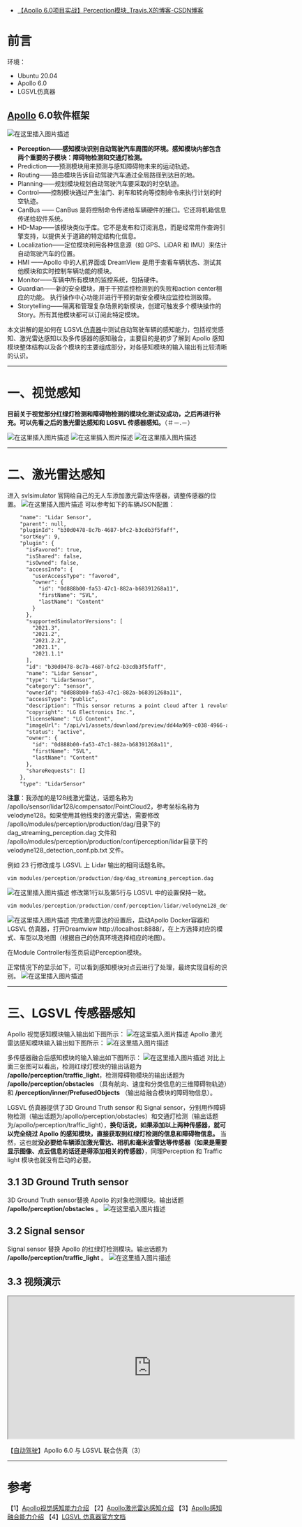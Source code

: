 - [【Apollo 6.0项目实战】Perception模块_Travis.X的博客-CSDN博客](https://blog.csdn.net/Travis_X/article/details/121518854)

# 前言

环境：

- Ubuntu 20.04
- Apollo 6.0
- LGSVL仿真器

## [Apollo](https://so.csdn.net/so/search?q=Apollo&spm=1001.2101.3001.7020) 6.0软件框架

![在这里插入图片描述](https://img-blog.csdnimg.cn/66d527b5163d444abd699023053db962.png?x-oss-process=image/watermark,type_ZHJvaWRzYW5zZmFsbGJhY2s,shadow_50,text_Q1NETiBAVHJhdmlzLlg=,size_20,color_FFFFFF,t_70,g_se,x_16)

- **Perception——感知模块识别自动驾驶汽车周围的环境。感知模块内部包含两个重要的子模块：障碍物检测和交通灯检测。**
- Prediction——预测模块用来预测与感知障碍物未来的运动轨迹。
- Routing——路由模块告诉自动驾驶汽车通过全局路径到达目的地。
- Planning——规划模块规划自动驾驶汽车要采取的时空轨迹。
- Control——控制模块通过产生油门、刹车和转向等控制命令来执行计划的时空轨迹。
- CanBus —— CanBus 是将控制命令传递给车辆硬件的接口。它还将机箱信息传递给软件系统。
- HD-Map——该模块类似于库。它不是发布和订阅消息，而是经常用作查询引擎支持，以提供关于道路的特定结构化信息。
- Localization——定位模块利用各种信息源（如 GPS、LiDAR 和 IMU）来估计自动驾驶汽车的位置。
- HMI ——Apollo 中的人机界面或 DreamView 是用于查看车辆状态、测试其他模块和实时控制车辆功能的模块。
- Monitor——车辆中所有模块的监控系统，包括硬件。
- Guardian——新的安全模块，用于干预监控检测到的失败和action center相应的功能。 执行操作中心功能并进行干预的新安全模块应监控检测故障。
- Storytelling——隔离和管理复杂场景的新模块，创建可触发多个模块操作的Story。所有其他模块都可以订阅此特定模块。

本文讲解的是如何在 LGSVL[仿真器](https://so.csdn.net/so/search?q=仿真器&spm=1001.2101.3001.7020)中测试自动驾驶车辆的感知能力，包括视觉感知、激光雷达感知以及多传感器的感知融合，主要目的是初步了解到 Apollo 感知模块整体结构以及各个模块的主要组成部分，对各感知模块的输入输出有比较清晰的认识。

------

# 一、视觉感知

**目前关于视觉部分红绿灯检测和障碍物检测的模块化测试没成功，之后再进行补充。可以先看之后的激光雷达感知和 LGSVL 传感器感知。**（＃－.－）

![在这里插入图片描述](https://img-blog.csdnimg.cn/071dbcfb927d4133ae981ad2268ad511.png?x-oss-process=image/watermark,type_ZHJvaWRzYW5zZmFsbGJhY2s,shadow_50,text_Q1NETiBAVHJhdmlzLlg=,size_20,color_FFFFFF,t_70,g_se,x_16#pic_center)
![在这里插入图片描述](https://img-blog.csdnimg.cn/f25b8706231e4cb885bb3058f5c45acc.png?x-oss-process=image/watermark,type_ZHJvaWRzYW5zZmFsbGJhY2s,shadow_50,text_Q1NETiBAVHJhdmlzLlg=,size_20,color_FFFFFF,t_70,g_se,x_16#pic_center)
![在这里插入图片描述](https://img-blog.csdnimg.cn/f2f1fc8f448d4f1f955f03f37d306d00.png?x-oss-process=image/watermark,type_ZHJvaWRzYW5zZmFsbGJhY2s,shadow_50,text_Q1NETiBAVHJhdmlzLlg=,size_20,color_FFFFFF,t_70,g_se,x_16#pic_center)

------

# 二、激光雷达感知

进入 svlsimulator 官网给自己的无人车添加激光雷达传感器，调整传感器的位置。
![在这里插入图片描述](https://img-blog.csdnimg.cn/78f14aa8ddcc46f1bb36ad226d206ba6.png?x-oss-process=image/watermark,type_ZHJvaWRzYW5zZmFsbGJhY2s,shadow_50,text_Q1NETiBAVHJhdmlzLlg=,size_20,color_FFFFFF,t_70,g_se,x_16#pic_center)
可以参考如下的车辆JSON配置：

```xml
    "name": "Lidar Sensor",
    "parent": null,
    "pluginId": "b30d0478-8c7b-4687-bfc2-b3cdb3f5faff",
    "sortKey": 9,
    "plugin": {
      "isFavored": true,
      "isShared": false,
      "isOwned": false,
      "accessInfo": {
        "userAccessType": "favored",
        "owner": {
          "id": "0d888b00-fa53-47c1-882a-b68391268a11",
          "firstName": "SVL",
          "lastName": "Content"
        }
      },
      "supportedSimulatorVersions": [
        "2021.3",
        "2021.2",
        "2021.2.2",
        "2021.1",
        "2021.1.1"
      ],
      "id": "b30d0478-8c7b-4687-bfc2-b3cdb3f5faff",
      "name": "Lidar Sensor",
      "type": "LidarSensor",
      "category": "sensor",
      "ownerId": "0d888b00-fa53-47c1-882a-b68391268a11",
      "accessType": "public",
      "description": "This sensor returns a point cloud after 1 revolution.\nSee https://www.svlsimulator.com/docs/simulation-content/sensors-list/#lidar for more details.",
      "copyright": "LG Electronics Inc.",
      "licenseName": "LG Content",
      "imageUrl": "/api/v1/assets/download/preview/dd44a969-c038-4966-a39f-a445ab3b6c00",
      "status": "active",
      "owner": {
        "id": "0d888b00-fa53-47c1-882a-b68391268a11",
        "firstName": "SVL",
        "lastName": "Content"
      },
      "shareRequests": []
    },
    "type": "LidarSensor"
```

**注意**：我添加的是128线激光雷达，话题名称为 /apollo/sensor/lidar128/compensator/PointCloud2，参考坐标名称为 velodyne128。如果使用其他线束的激光雷达，需要修改 /apollo/modules/perception/production/dag/目录下的dag_streaming_perception.dag 文件和 /apollo/modules/perception/production/conf/perception/lidar目录下的velodyne128_detection_conf.pb.txt 文件。

例如 23 行修改成与 LGSVL 上 Lidar 输出的相同话题名称。

```cpp
vim modules/perception/production/dag/dag_streaming_perception.dag 
```

![在这里插入图片描述](https://img-blog.csdnimg.cn/f7a532777a2146ca98f0637869587207.png?x-oss-process=image/watermark,type_ZHJvaWRzYW5zZmFsbGJhY2s,shadow_50,text_Q1NETiBAVHJhdmlzLlg=,size_20,color_FFFFFF,t_70,g_se,x_16#pic_center)
修改第1行以及第5行与 LGSVL 中的设置保持一致。

```cpp
vim modules/perception/production/conf/perception/lidar/velodyne128_detection_conf.pb.txt 
```

![在这里插入图片描述](https://img-blog.csdnimg.cn/80a007a587a34fca82d0fb05694b10fd.png#pic_center)
完成激光雷达的设置后，启动Apollo Docker容器和 LGSVL 仿真器，打开Dreamview http://localhost:8888/，在上方选择对应的模式、车型以及地图（根据自己的仿真环境选择相应的地图）。

在Module Controller标签页启动Perception模块。

正常情况下的显示如下，可以看到感知模块对点云进行了处理，最终实现目标的识别。
![在这里插入图片描述](https://img-blog.csdnimg.cn/291582b929094d8bace4e3d54a3fcd06.png?x-oss-process=image/watermark,type_ZHJvaWRzYW5zZmFsbGJhY2s,shadow_50,text_Q1NETiBAVHJhdmlzLlg=,size_20,color_FFFFFF,t_70,g_se,x_16#pic_center)

------

# 三、LGSVL 传感器感知

Apollo 视觉感知模块输入输出如下图所示：
![在这里插入图片描述](https://img-blog.csdnimg.cn/d7abb4fa4eff41ab8112f9a5b597c941.png?x-oss-process=image/watermark,type_ZHJvaWRzYW5zZmFsbGJhY2s,shadow_50,text_Q1NETiBAVHJhdmlzLlg=,size_20,color_FFFFFF,t_70,g_se,x_16)
Apollo 激光雷达感知模块输入输出如下图所示：
![在这里插入图片描述](https://img-blog.csdnimg.cn/c84740f076774d04bd66f46306e8858a.png?x-oss-process=image/watermark,type_ZHJvaWRzYW5zZmFsbGJhY2s,shadow_50,text_Q1NETiBAVHJhdmlzLlg=,size_20,color_FFFFFF,t_70,g_se,x_16)

多传感器融合后感知模块的输入输出如下图所示：
![在这里插入图片描述](https://img-blog.csdnimg.cn/83464fd57c824aca87af59545786bd39.png?x-oss-process=image/watermark,type_ZHJvaWRzYW5zZmFsbGJhY2s,shadow_50,text_Q1NETiBAVHJhdmlzLlg=,size_20,color_FFFFFF,t_70,g_se,x_16)
对比上面三张图可以看出，检测红绿灯模块的输出话题为 **/apollo/perception/traffic_light**，检测障碍物模块的输出话题为 **/apollo/perception/obstacles** （具有航向、速度和分类信息的三维障碍物轨迹）和 **/perception/inner/PrefusedObjects** （输出给融合模块的障碍物信息）。

LGSVL 仿真器提供了3D Ground Truth sensor 和 Signal sensor，分别用作障碍物检测（输出话题为/apollo/perception/obstacles）和交通灯检测（输出话题为/apollo/perception/traffic_light），**换句话说，如果添加以上两种传感器，就可以完全绕过 Apollo 的感知模块，直接获取到红绿灯检测的信息和障碍物信息。** 当然，这也就**没必要给车辆添加激光雷达、相机和毫米波雷达等传感器（如果是需要显示图像、点云信息的话还是得添加相关的传感器）**，同理Perception 和 Traffic light 模块也就没有启动的必要。

## 3.1 3D Ground Truth sensor

3D Ground Truth sensor替换 Apollo 的对象检测模块。输出话题 **/apollo/perception/obstacles** 。
![在这里插入图片描述](https://img-blog.csdnimg.cn/5f836f333b1f4b53a58c3838115f5313.png?x-oss-process=image/watermark,type_ZHJvaWRzYW5zZmFsbGJhY2s,shadow_50,text_Q1NETiBAVHJhdmlzLlg=,size_20,color_FFFFFF,t_70,g_se,x_16)

## 3.2 Signal sensor

Signal sensor 替换 Apollo 的红绿灯检测模块。输出话题为 **/apollo/perception/traffic_light** 。
![在这里插入图片描述](https://img-blog.csdnimg.cn/0d3a0611099a4445bd9e0cbb0377eb41.png?x-oss-process=image/watermark,type_ZHJvaWRzYW5zZmFsbGJhY2s,shadow_50,text_Q1NETiBAVHJhdmlzLlg=,size_20,color_FFFFFF,t_70,g_se,x_16)

## 3.3 视频演示

<iframe id="TnTJrxYN-1638952149878" src="https://player.bilibili.com/player.html?aid=977167682" allowfullscreen="true" data-mediaembed="bilibili" style="box-sizing: border-box; outline: 0px; margin: 0px; padding: 0px; font-weight: normal; overflow-wrap: break-word; display: block; width: 660px; height: 330px;"></iframe>

【[自动驾驶](https://so.csdn.net/so/search?q=自动驾驶&spm=1001.2101.3001.7020)】Apollo 6.0 与 LGSVL 联合仿真（3）

------

# 参考

【1】[Apollo视觉感知能力介绍](https://apollo.auto/Apollo-Homepage-Document/Apollo_Doc_CN_6_0/上机使用教程/上机实践Apollo视觉感知能力/Apollo视觉感知能力介绍)
【2】[Apollo激光雷达感知介绍](https://apollo.auto/Apollo-Homepage-Document/Apollo_Doc_CN_6_0/上机使用教程/上机实践Apollo激光雷达感知能力/Apollo激光雷达感知介绍)
【3】[Apollo感知融合能力介绍](https://apollo.auto/Apollo-Homepage-Document/Apollo_Doc_CN_6_0/上机使用教程/上机实践Apollo激光雷达感知能力/Apollo激光雷达感知介绍)
【4】[LGSVL 仿真器官方文档](https://www.svlsimulator.com/docs/archive/2020.06/modular-testing/#3d-ground-truth-sensor-more-details)